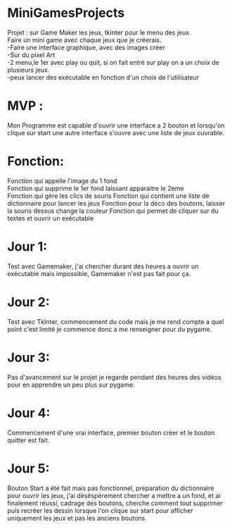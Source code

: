 
# MiniGamesProjects

Projet : sur Game Maker les jeux, tkinter pour le menu des jeux.  
  Faire un mini game avec chaque jeux que je créerais.  
    -Faire une interface graphique, avec des images créer   
      -Sur du pixel Art  
    -2 menu,le 1er avec play ou quit, si on fait entré sur play on a un choix de plusieurs jeux.  
    -peux lancer des exécutable en fonction d'un choix de l'utilisateur  
# MVP : 
Mon Programme est capable d'ouvrir une interface a 2 bouton et lorsqu'on clique sur start une autre interface s'ouvre avec une liste de jeux ouvrable.

 # Fonction:
 Fonction qui appelle l'image du 1 fond  
 Fonction qui supprime le 1er fond laissant apparaitre le 2eme  
 Fonction qui gère les clics de souris
 Fonction qui contient une liste de dictionnaire pour lancer les jeux
 Fonction pour la déco des boutons, laisser la souris dessus change la couleur
 Fonction qui permet de cliquer sur du textes et ouvrir un exécutable
 
# Jour 1: 
 Test avec Gamemaker, j'ai chercher durant des heures a ouvrir un exécutable mais impossible, Gamemaker n'est pas fait pour ça.
# Jour 2:
Test avec TkInter, commencement du code mais je me rend compte a quel point c'est limité je commence donc a me renseigner pour du pygame.
# Jour 3:
Pas d'avancement sur le projet je regarde pendant des heures des vidéos pour en apprendre un peu plus sur pygame.
# Jour 4: 
Commencement d'une vrai interface, premier bouton créer et le bouton quitter est fait.
# Jour 5:
Bouton Start a été fait mais pas fonctionnel, préparation du dictionnaire pour ouvrir les jeux, j'ai déséspérement chercher a mettre a un fond, et ai finalement réussi, cadrage des boutons, cherche comment tout supprimer puis recréer les dessin lorsque l'on clique sur start pour afficher uniquement les jeux et pas les anciens boutons.

    
